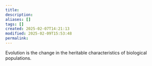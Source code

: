 ```yaml
---
title: 
description: 
aliases: []
tags: []
created: 2025-02-07T14:21:13
modified: 2025-02-09T15:53:48
permalink:
---
```


Evolution is the change in the heritable characteristics of biological populations.
